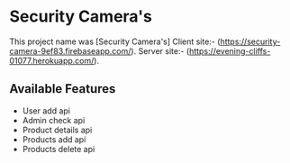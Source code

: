 # Security Camera's

This project name was [Security Camera's]
Client site:- (https://security-camera-9ef83.firebaseapp.com/).
Server site:- (https://evening-cliffs-01077.herokuapp.com/).

## Available Features

- User add api
- Admin check api
- Product details api
- Products add api
- Products delete api
